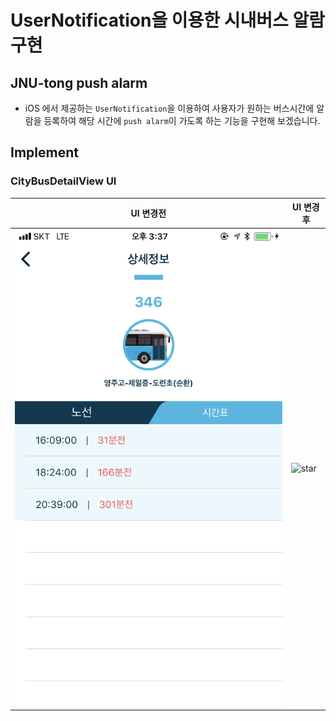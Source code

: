 # UserNotification을 이용한 시내버스 알람 구현

## JNU-tong push alarm

- iOS 에서 제공하는 ```UserNotification```을 이용하여 사용자가 원하는 버스시간에 알람을 등록하여 해당 시간에 ```push alarm```이 가도록 하는 기능을 구현해 보겠습니다.


## Implement

### CityBusDetailView UI

| UI 변경전 |UI 변경후|
|--------|--------|
|![alarmBefore](images/alarmBefore.png) |![star](images/star.gif) |
